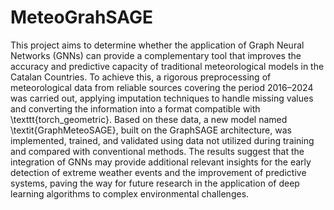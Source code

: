 # MeteoGrahSAGE
This project aims to determine whether the application of Graph Neural Networks (GNNs) can provide a complementary tool that improves the accuracy and predictive capacity of traditional meteorological models in the Catalan Countries. To achieve this, a rigorous preprocessing of meteorological data from reliable sources covering the period 2016–2024 was carried out, applying imputation techniques to handle missing values and converting the information into a format compatible with \texttt{torch\_geometric}. Based on these data, a new model named \textit{GraphMeteoSAGE}, built on the GraphSAGE architecture, was implemented, trained, and validated using data not utilized during training and compared with conventional methods. The results suggest that the integration of GNNs may provide additional relevant insights for the early detection of extreme weather events and the improvement of predictive systems, paving the way for future research in the application of deep learning algorithms to complex environmental challenges.
